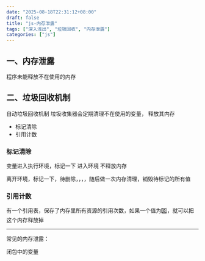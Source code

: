 ```yaml
---
date: "2025-08-18T22:31:12+08:00"
draft: false
title: "js-内存泄露"
tags: ["深入浅出", "垃圾回收", "内存泄露"]
categories: ["js"]
---
```


## 一、内存泄露
程序未能释放不在使用的内存

## 二、垃圾回收机制
自动垃圾回收机制
    垃圾收集器会定期清理不在使用的变量， 释放其内存

- 标记清除
- 引用计数


### 标记清除
变量进入执行环境，标记一下  进入环境  不释放内存

离开环境，标记一下，待删除，，，，随后做一次内存清理，销毁待标记的所有值


### 引用计数
有一个引用表，保存了内存里所有资源的引用次数，如果一个值为0️⃣，就可以把这个内存释放掉

---
常见的内存泄露：

闭包中的变量